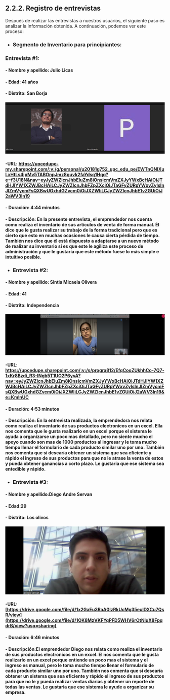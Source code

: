 ## 2.2.2. Registro de entrevistas
Después de realizar las entrevistas a nuestros usuarios, el siguiente paso es analizar la información obtenida. A continuación, podemos ver este proceso:
* ### Segmento de Inventario para principiantes:
### Entrevista #1:
 #### - Nombre y apellido: Julio Licas
 #### - Edad: 41 años
 #### - Distrito: San Borja 
 ####  ![Entrevista1](/Docs/Capitulo%20II/2.2.%20Entrevistas/img/Entrevista1.png)
 ####  -URL: https://upcedupe-my.sharepoint.com/:v:/g/personal/u20181g752_upc_edu_pe/EWTnQNIXuLxHtLs4ipMv5TABOnpJmz8guvk2faYdsq1Hqg?e=f3U18N&nav=eyJyZWZlcnJhbEluZm8iOnsicmVmZXJyYWxBcHAiOiJTdHJlYW1XZWJBcHAiLCJyZWZlcnJhbFZpZXciOiJTaGFyZURpYWxvZyIsInJlZmVycmFsQXBwUGxhdGZvcm0iOiJXZWIiLCJyZWZlcnJhbE1vZGUiOiJ2aWV3In19 
 #### - Duración: 4:44 minutos 
 #### - Descripción: En la presente entrevista, el emprendedor nos cuenta como realiza el inventario de sus artículos de venta de forma manual. Él dice que le gusta realizar su trabajo de la forma tradicional pero que es cierto que esto en muchas ocasiones le causa cierta pérdida de tiempo. También nos dice que él está dispuesto a adaptarse a un nuevo método de realizar su inventario si es que este le agiliza este proceso de administración y que le gustaría que este método fuese lo más simple e intuitivo posible. 

* ### Entrevista #2:
 #### - Nombre y apellido: Sintia Micaela Olivera
 #### - Edad: 41
 #### - Distrito: Independencia
 ####  ![Entrevista2](https://github.com/ArtSoftt/EasyInventory-InformeDeProyecto/blob/release-1.0/Docs/Capitulo%20II/2.2.%20Entrevistas/img/entrevista%203.png)
  ####  -URL: https://upcedupe.sharepoint.com/:v:/s/progra812/EfqCooZUkhhCo-7Q7-1xKr8Bzdi_R3-INgb5T1UO2P6yvA?nav=eyJyZWZlcnJhbEluZm8iOnsicmVmZXJyYWxBcHAiOiJTdHJlYW1XZWJBcHAiLCJyZWZlcnJhbFZpZXciOiJTaGFyZURpYWxvZyIsInJlZmVycmFsQXBwUGxhdGZvcm0iOiJXZWIiLCJyZWZlcnJhbE1vZGUiOiJ2aWV3In19&e=KmInUC
 #### - Duración: 4:53 minutos
 #### - Descripción: En la entrevista realizada, la emprendedora nos relata como realiza el inventario de sus productos electronicos en un excel. Ella nos comenta que le gusta realizarlo en un excel porque el sistema le ayuda a organizarse un poco mas detallado, pero no siente mucho el apoyo cuando son mas de 1000 productos al ingresar y le toma mucho tiempo llenar el formulario de cada producto similar uno por uno. También nos comenta que si desearía obtener un sistema que sea eficiente y rápido el ingreso de sus productos para que no le atrase la venta de estos y pueda obtener ganancias a corto plazo. Le gustaria que ese sistema sea entedible y rápido.

 * ### Entrevista #3: 
 #### - Nombre y apellido:Diego Andre Servan
 #### - Edad:29
 #### - Distrito: Los olivos
 ####  ![Entrevista3](https://github.com/ArtSoftt/EasyInventory-InformeDeProyecto/blob/release-1.0/Docs/Capitulo%20II/2.2.%20Entrevistas/img/entrevista-diego%20servan.png)
  ####  -URL: [https://drive.google.com/file/d/1x2GaEu3RaA0IzRkUcMg35eulDXCu7QsR/view](https://drive.google.com/file/d/1OK8MzVKFYqPFD5WHV6rOtNluX8FpqdrB/view?usp=sharing)
 #### - Duración: 6:46 minutos
 #### - Descripción:El emprendedor Diego nos relata como realiza el inventario de sus productos electronicos en un excel. El nos comenta que le gusta realizarlo en un excel porque entiende un poco mas el sistema y el ingreso es manual, pero le toma mucho tiempo llenar el formulario de cada producto similar uno por uno. También nos comenta que si desearía obtener un sistema que sea eficiente y rápido el ingreso de sus productos para que no le y pueda realizar ventas diarias y obtener un reporte de todas las ventas. Le gustaria que ese sistema le ayude a organizar su empresa.


